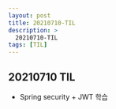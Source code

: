 ```yaml
---
layout: post
title: 20210710-TIL
description: >
  20210710-TIL
tags: [TIL]
---
```


## 20210710 TIL

- Spring security + JWT 학습
